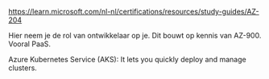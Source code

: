 https://learn.microsoft.com/nl-nl/certifications/resources/study-guides/AZ-204

Hier neem je de rol van ontwikkelaar op je. Dit bouwt op kennis van AZ-900.
Vooral PaaS.

Azure Kubernetes Service (AKS): It lets you quickly deploy and manage clusters.

